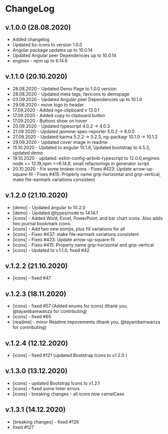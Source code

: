 # ChangeLog

## v.1.0.0 (28.08.2020)

* Added changelog
* Updated bs-icons to version 1.0.0
* Angular package updates up to 10.0.14
* Updated Angular peer Dependencies up to 10.0.14
* engines - npm up to 6.14.6

## v.1.1.0 (20.10.2020)

* 28.08.2020 - Updated Demo Page to 1.0.0 version
* 28.08.2020 - Updated meta tags, favicons to demopage
* 03.09.2020 - Updated Angular peer Dependencies up to 10.1.0
* 29.08.2020 - move logo to header
* 17.09.2020 - Added ngx-clipboard v 13.0.1
* 17.09.2020 - Added copy to clipboard button
* 17.09.2020 - Buttons show on hover
* 20.09.2020 - Updated typescript 4.0.2  →  4.0.3
* 21.09.2020 - Updated jasmine-spec-reporter  5.0.2  →  6.0.0
* 27.09.2020 - Updated  karma 5.2.2 → 5.2.3, ng-packagr 10.1.0 → 10.1.2
* 29.09.2020 - Updated cover image in readme
* 15.10.2020 - Updated to angular 10.1.6, Updated bootstrap to 4.5.3, updated demo
* 19.10.2020 - updated: eslint-config-airbnb-typescript to 12.0.0,engines: node >= 12.19,npm >=6.14.8, small refactorings in generator script
* 20.10.2020 - Fix some broken icons - Fixes #423: Update arrow-up-square-fil - Fixes #415: Properly name grip-horizontal and grip-vertical, make file-earmark variations consistent

## v.1.2.0 (21.10.2020)

* [demo] - Updated angular to 10.2.0
* [demo] - Updated @types/node to 14.14.1
* [icons] - Added Word, Excel, PowerPoint, and bar chart icons. Also adds two journal bookmark icons.
* [icons] - Add two new eomjis, plus fill variations for all
* [icons] - Fixes #437: make file-earmark variations consistent
* [icons] - Fixes #423: Update arrow-up-square-fil
* [icons] - Fixes #415: Properly name grip-horizontal and grip-vertical
* [icons] - Updated to v.1.1.0, fixed #42

## v.1.2.2 (21.10.2020)

* [icons] - fixed #47

## v.1.2.3 (18.11.2020)

* [icons] - fixed #57 (Added enums for icons) (thank you, @tayambamwanza for contributing)
* [icons] - fixed #65
* [readme] - minor Readme impovements (thank you, @tayambamwanza for contributing)

## v.1.2.4 (12.12.2020)

* [icons] - fixed #121 (updated Bootstrap Icons to v1.2.0 )

## v.1.3.0 (13.12.2020)

* [icons] - updated Bootstrap Icons to v1.2.1
* [icons] - fixed some linter errors
* [icons] - breaking changes - all icons now camelCase

## v.1.3.1 (14.12.2020)

* [breaking changes] - fixed #126
* fixed #127
